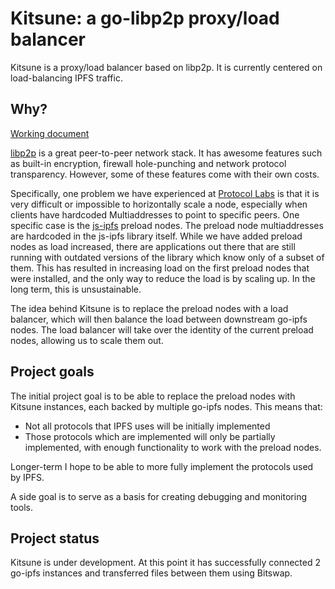 # Kitsune: a go-libp2p proxy/load balancer

Kitsune is a proxy/load balancer based on libp2p. It is currently centered on
load-balancing IPFS traffic.

## Why?

[Working document](https://www.notion.so/pl-strflt/Kitsune-a-libp2p-reverse-proxy-60df1d1a333646768951c2976e735234)

[libp2p](https://github.com/libp2p/libp2p) is a great peer-to-peer network stack.
It has awesome features such as built-in encryption, firewall hole-punching and
network protocol transparency. However, some of these features come with their
own costs.

Specifically, one problem we have experienced at [Protocol Labs](https://protocol.ai)
is that it is very difficult or impossible to horizontally scale a node,
especially when clients have hardcoded Multiaddresses to point to specific peers.
One specific case is the [js-ipfs](https://github.com/ipfs/js-ipfs) preload nodes.
The preload node multiaddresses are hardcoded in the js-ipfs library itself. While
we have added preload nodes as load increased, there are applications out there
that are still running with outdated versions of the library which know only of a
subset of them. This has resulted in increasing load on the first preload nodes
that were installed, and the only way to reduce the load is by scaling up. In the
long term, this is unsustainable.

The idea behind Kitsune is to replace the preload nodes with a load balancer,
which will then balance the load between downstream go-ipfs nodes. The load balancer
will take over the identity of the current preload nodes, allowing us to scale them
out.

## Project goals

The initial project goal is to be able to replace the preload nodes with Kitsune
instances, each backed by multiple go-ipfs nodes. This means that:

* Not all protocols that IPFS uses will be initially implemented
* Those protocols which are implemented will only be partially implemented, with
enough functionality to work with the preload nodes.

Longer-term I hope to be able to more fully implement the protocols used by IPFS.

A side goal is to serve as a basis for creating debugging and monitoring tools.

## Project status

Kitsune is under development. At this point it has successfully connected 2 go-ipfs
instances and transferred files between them using Bitswap.
